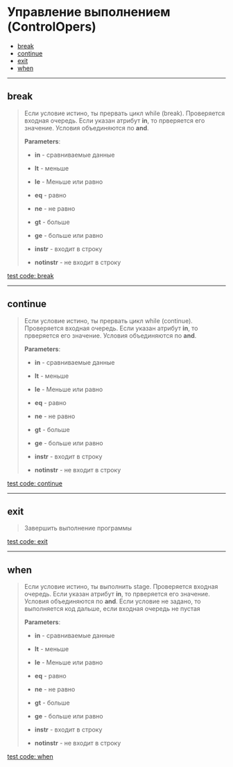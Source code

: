 # Управление выполнением (ControlOpers)

- [break](#break)
- [continue](#continue)
- [exit](#exit)
- [when](#when)

---

## **break**

>
> Если условие истино, ты прервать цикл while (break). Проверяется входная очередь. Если указан атрибут **in**, то прверяется его значение. Условия объединяются по **and**.
>
> **Parameters**:
>
> - **in** - сравниваемые данные
>
> - **lt** - меньше
>
> - **le** - Меньше или равно
>
> - **eq** - равно
>
> - **ne** - не равно
>
> - **gt** - больше
>
> - **ge** - больше или равно
>
> - **instr** - входит в строку
>
> - **notinstr** - не входит в строку

[test code: break](/tests/main/test_break.py)

---

## **continue**

>
> Если условие истино, ты прервать цикл while (continue). Проверяется входная очередь. Если указан атрибут **in**, то прверяется его значение. Условия объединяются по **and**.
>
> **Parameters**:
>
> - **in** - сравниваемые данные
>
> - **lt** - меньше
>
> - **le** - Меньше или равно
>
> - **eq** - равно
>
> - **ne** - не равно
>
> - **gt** - больше
>
> - **ge** - больше или равно
>
> - **instr** - входит в строку
>
> - **notinstr** - не входит в строку

[test code: continue](/tests/main/test_continue.py)

---

## **exit**

>
> Завершить выполнение программы

[test code: exit](/tests/main/test_exit.py)

---

## **when**

>
> Если условие истино, ты выполнить stage. Проверяется входная очередь. Если указан атрибут **in**, то прверяется его значение. Условия объединяются по **and**. Если условие не задано, то выполняется код дальше, если входная очередь не пустая
>
> **Parameters**:
>
> - **in** - сравниваемые данные
>
> - **lt** - меньше
>
> - **le** - Меньше или равно
>
> - **eq** - равно
>
> - **ne** - не равно
>
> - **gt** - больше
>
> - **ge** - больше или равно
>
> - **instr** - входит в строку
>
> - **notinstr** - не входит в строку

[test code: when](/tests/main/test_when.py)
